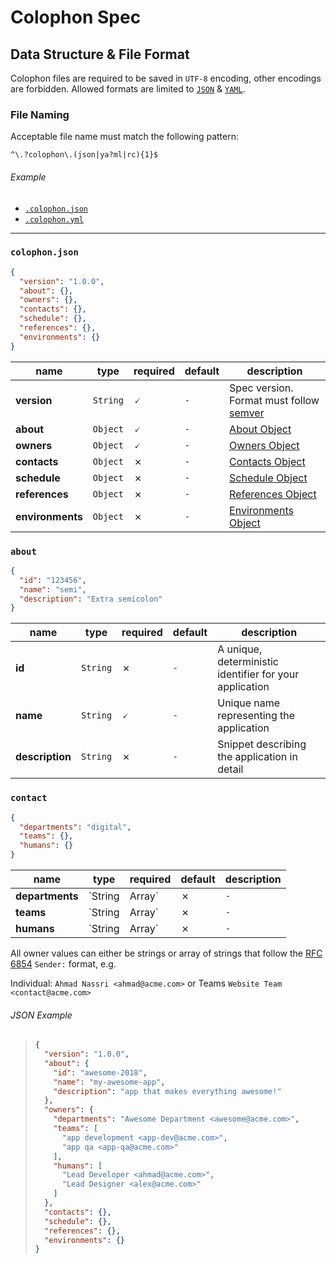 # Colophon Spec

## Data Structure & File Format

Colophon files are required to be saved in `UTF-8` encoding, other encodings are forbidden. Allowed formats are limited to [`JSON`][json] & [`YAML`][yaml].

### File Naming

Acceptable file name must match the following pattern:

```regex
^\.?colophon\.(json|ya?ml|rc){1}$
```

###### Example

- [`.colophon.json`](#json-example)
- [`.colophon.yml`](#yaml-example)

---

### `colophon.json`

```json
{
  "version": "1.0.0",
  "about": {},
  "owners": {},
  "contacts": {},
  "schedule": {},
  "references": {},
  "environments": {}
}
```

name               | type     | required | default | description                                
------------------ | -------- | -------- | ------- | -------------------------------------------
**version**        | `String` | 🗸        | `-`     | Spec version. Format must follow [semver][]
**about**          | `Object` | 🗸        | `-`     | [About Object](#about)            
**owners**         | `Object` | 🗸        | `-`     | [Owners Object](#owners)            
**contacts**       | `Object` | ✗        | `-`     | [Contacts Object](#contacts)            
**schedule**       | `Object` | ✗        | `-`     | [Schedule Object](#schedule)            
**references**     | `Object` | ✗        | `-`     | [References Object](#references)            
**environments**   | `Object` | ✗        | `-`     | [Environments Object](#environments)            

### `about`

```json
{
  "id": "123456",
  "name": "semi",
  "description": "Extra semicolon"
}
```

name            | type     | required | default | description                                                                                                
--------------- | -------- | -------- | ------- | -------------------------------------------------------
**id**          | `String` | ✗        | `-`     | A unique, deterministic identifier for your application 
**name**        | `String` | 🗸        | `-`     | Unique name representing the application                                                 
**description** | `String` | ✗        | `-`     | Snippet describing the application in detail                                         

### `contact`

```json
{
  "departments": "digital",
  "teams": {},
  "humans": {}
}
```

name            | type           | required | default | description                                                         
--------------- | -------------- | -------- | ------- | ----------------------------------
**departments** | `String|Array` | ✗        | `-`     | individual or array of departments                                    
**teams**       | `String|Array` | ✗        | `-`     | individual or array of teams
**humans**      | `String|Array` | ✗        | `-`     | individual or array of humans  

All owner values can either be strings or array of strings that follow the [RFC 6854](https://tools.ietf.org/html/rfc6854) `Sender:` format, e.g.

Individual: `Ahmad Nassri <ahmad@acme.com>` or Teams `Website Team <contact@acme.com>`

###### JSON Example

> ```json
> {
>   "version": "1.0.0",
>   "about": {
>     "id": "awesome-2018",
>     "name": "my-awesome-app",
>     "description": "app that makes everything awesome!"
>   },
>   "owners": {
>     "departments": "Awesome Department <awesome@acme.com>",
>     "teams": [
>       "app development <app-dev@acme.com>",
>       "app qa <app-qa@acme.com>"
>     ],
>     "humans": [
>       "Lead Developer <ahmad@acme.com>",
>       "Lead Designer <alex@acme.com>"
>     ]
>   },
>   "contacts": {},
>   "schedule": {},
>   "references": {},
>   "environments": {}
> }
> ```

[json]: https://www.json.org/

[semver]: https://semver.org

[yaml]: http://www.yaml.org/
